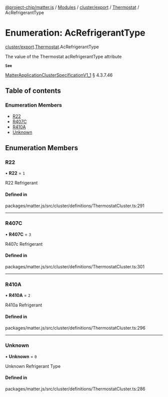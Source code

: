 [@project-chip/matter.js](../README.md) / [Modules](../modules.md) / [cluster/export](../modules/cluster_export.md) / [Thermostat](../modules/cluster_export.Thermostat.md) / AcRefrigerantType

# Enumeration: AcRefrigerantType

[cluster/export](../modules/cluster_export.md).[Thermostat](../modules/cluster_export.Thermostat.md).AcRefrigerantType

The value of the Thermostat acRefrigerantType attribute

**`See`**

[MatterApplicationClusterSpecificationV1_1](../interfaces/spec_export.MatterApplicationClusterSpecificationV1_1.md) § 4.3.7.46

## Table of contents

### Enumeration Members

- [R22](cluster_export.Thermostat.AcRefrigerantType.md#r22)
- [R407C](cluster_export.Thermostat.AcRefrigerantType.md#r407c)
- [R410A](cluster_export.Thermostat.AcRefrigerantType.md#r410a)
- [Unknown](cluster_export.Thermostat.AcRefrigerantType.md#unknown)

## Enumeration Members

### R22

• **R22** = ``1``

R22 Refrigerant

#### Defined in

packages/matter.js/src/cluster/definitions/ThermostatCluster.ts:291

___

### R407C

• **R407C** = ``3``

R407c Refrigerant

#### Defined in

packages/matter.js/src/cluster/definitions/ThermostatCluster.ts:301

___

### R410A

• **R410A** = ``2``

R410a Refrigerant

#### Defined in

packages/matter.js/src/cluster/definitions/ThermostatCluster.ts:296

___

### Unknown

• **Unknown** = ``0``

Unknown Refrigerant Type

#### Defined in

packages/matter.js/src/cluster/definitions/ThermostatCluster.ts:286
